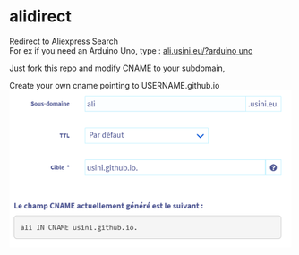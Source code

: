 # alidirect
Redirect to Aliexpress Search   
For ex if you need an Arduino Uno, type : [ali.usini.eu/?arduino uno](http://ali.usini.eu/?arduino%20uno)

Just fork this repo and modify CNAME to your subdomain,

Create your own cname pointing to USERNAME.github.io
![OVH](ovhsettings.png)

